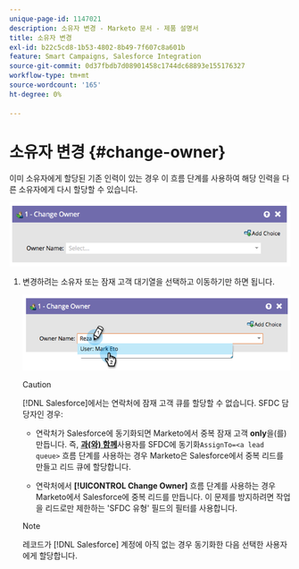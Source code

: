 ```yaml
---
unique-page-id: 1147021
description: 소유자 변경 - Marketo 문서 - 제품 설명서
title: 소유자 변경
exl-id: b22c5cd8-1b53-4802-8b49-7f607c8a601b
feature: Smart Campaigns, Salesforce Integration
source-git-commit: 0d37fbdb7d08901458c1744dc68893e155176327
workflow-type: tm+mt
source-wordcount: '165'
ht-degree: 0%

---
```


# 소유자 변경 {#change-owner}

이미 소유자에게 할당된 기존 인력이 있는 경우 이 흐름 단계를 사용하여 해당 인력을 다른 소유자에게 다시 할당할 수 있습니다.

![](assets/change-owner-1.png)

1. 변경하려는 소유자 또는 잠재 고객 대기열을 선택하고 이동하기만 하면 됩니다.

   ![](assets/change-owner-2.png)

   >[!CAUTION]
   >
   >[!DNL Salesforce]에서는 연락처에 잠재 고객 큐를 할당할 수 없습니다. SFDC 담당자인 경우:
   >
   >* 연락처가 Salesforce에 동기화되면 Marketo에서 중복 잠재 고객 **only**&#x200B;을(를) 만듭니다. 즉, **[과(와) 함께](/help/marketo/product-docs/core-marketo-concepts/smart-campaigns/salesforce-flow-actions/sync-person-to-sfdc.md)**&#x200B;사용자를 SFDC에 동기화`AssignTo=<a lead queue>` 흐름 단계를 사용하는 경우 Marketo은 Salesforce에서 중복 리드를 만들고 리드 큐에 할당합니다.
   >
   >* 연락처에서 **[!UICONTROL Change Owner]** 흐름 단계를 사용하는 경우 Marketo에서 Salesforce에 중복 리드를 만듭니다. 이 문제를 방지하려면 작업을 리드로만 제한하는 &#39;SFDC 유형&#39; 필드의 필터를 사용합니다.

   >[!NOTE]
   >
   >레코드가 [!DNL Salesforce] 계정에 아직 없는 경우 동기화한 다음 선택한 사용자에게 할당합니다.
